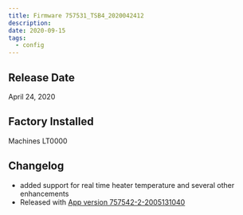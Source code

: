 ```yaml
---
title: Firmware 757531_TSB4_2020042412
description:
date: 2020-09-15
tags:
  - config
---
```

## Release Date

April 24, 2020

## Factory Installed

Machines LT0000

## Changelog

- added support for real time heater temperature and several other enhancements
- Released with [App version 757542-2-2005131040](/app/757542-2-2005131040/)
